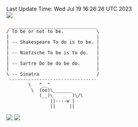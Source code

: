 Last Update Time: 
Wed Jul 19 16:26:26 UTC 2023
<br>![](https://img.shields.io/badge/%E5%A4%A7%E5%AE%B6-%E5%AE%89%E5%AE%89-green)<br>
```
 ________________________________
/ To be or not to be.            \
|                                |
| -- Shakespeare To do is to be. |
|                                |
| -- Nietzsche To be is to do.   |
|                                |
| -- Sartre Do be do be do.      |
|                                |
\ -- Sinatra                     /
 --------------------------------
        \   ^__^
         \  (oo)\_______
            (__)\       )\/\
                ||----w |
                ||     ||
```
![](https://github-readme-stats.vercel.app/api?username=chenlitw)
![](https://github-readme-stats.vercel.app/api/top-langs/?username=chenlitw)
